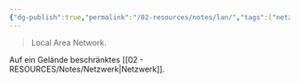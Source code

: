 ```yaml
---
{"dg-publish":true,"permalink":"/02-resources/notes/lan/","tags":["netzwerk"],"noteIcon":"","updated":"2025-08-26T16:35:05.000+02:00"}
---
```


> Local Area Network.

Auf ein Gelände beschränktes [[02 - RESOURCES/Notes/Netzwerk\|Netzwerk]].